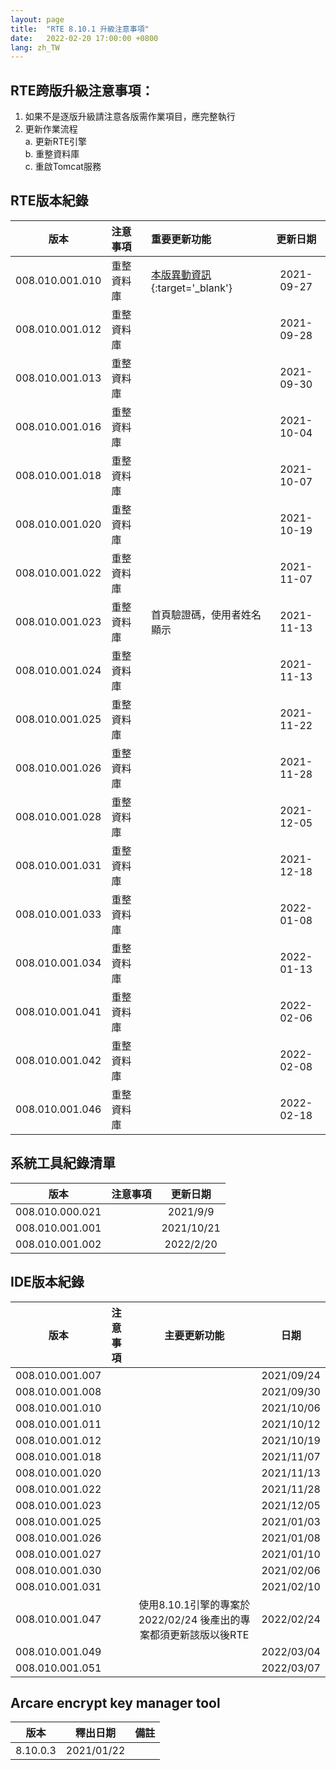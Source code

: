 ```yaml
---
layout: page
title:  "RTE 8.10.1 升級注意事項"
date:   2022-02-20 17:00:00 +0800
lang: zh_TW
---
```


## RTE跨版升級注意事項：

1. 如果不是逐版升級請注意各版需作業項目，應完整執行
2. 更新作業流程<br>
    a. 更新RTE引擎<br>
    b. 重整資料庫<br>
    c. 重啟Tomcat服務<br>

## RTE版本紀錄

|版本|注意事項|重要更新功能|更新日期|
|:-:|:-|:-|:-:|
|008.010.001.010|重整資料庫|[本版異動資訊](https://pages.ruru.tw/#/8.10.1/UPDATE/ITEM_5/RTE/README){:target='_blank'}|2021-09-27|
|008.010.001.012|重整資料庫||2021-09-28|
|008.010.001.013|重整資料庫||2021-09-30|
|008.010.001.016|重整資料庫||2021-10-04|
|008.010.001.018|重整資料庫||2021-10-07|
|008.010.001.020|重整資料庫||2021-10-19|
|008.010.001.022|重整資料庫||2021-11-07|
|008.010.001.023|重整資料庫|首頁驗證碼，使用者姓名顯示|2021-11-13|
|008.010.001.024|重整資料庫||2021-11-13|
|008.010.001.025|重整資料庫||2021-11-22|
|008.010.001.026|重整資料庫||2021-11-28|
|008.010.001.028|重整資料庫||2021-12-05|
|008.010.001.031|重整資料庫||2021-12-18|
|008.010.001.033|重整資料庫||2022-01-08|
|008.010.001.034|重整資料庫||2022-01-13|
|008.010.001.041|重整資料庫||2022-02-06|
|008.010.001.042|重整資料庫||2022-02-08|
|008.010.001.046|重整資料庫||2022-02-18|

## 系統工具紀錄清單

|版本|注意事項|更新日期|
|:-:|:-|:-:|
|008.010.000.021||2021/9/9|
|008.010.001.001||2021/10/21|
|008.010.001.002||2022/2/20|

## IDE版本紀錄

|版本|注意事項|主要更新功能|日期|
|:-:|:-|:-:|:-:|
|008.010.001.007|||2021/09/24|
|008.010.001.008|||2021/09/30|
|008.010.001.010|||2021/10/06|
|008.010.001.011|||2021/10/12|
|008.010.001.012|||2021/10/19|
|008.010.001.018|||2021/11/07|
|008.010.001.020|||2021/11/13|
|008.010.001.022|||2021/11/28|
|008.010.001.023|||2021/12/05|
|008.010.001.025|||2021/01/03|
|008.010.001.026|||2021/01/08|
|008.010.001.027|||2021/01/10|
|008.010.001.030|||2021/02/06|
|008.010.001.031|||2021/02/10|
|008.010.001.047||使用8.10.1引擎的專案於 2022/02/24 後產出的專案都須更新該版以後RTE|2022/02/24|
|008.010.001.049|||2022/03/04|
|008.010.001.051|||2022/03/07|

## Arcare encrypt key manager tool

|版本|釋出日期|備註|
|:-:|:-:|:-:|
|8.10.0.3|2021/01/22||